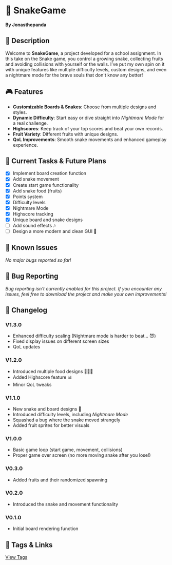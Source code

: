# 🐍 SnakeGame
**By Jonasthepanda**

## 📝 Description
Welcome to **SnakeGame**, a project developed for a school assignment. In this take on the Snake game, you control a growing snake, collecting fruits and avoiding collisions with yourself or the walls. I’ve put my own spin on it with unique features like multiple difficulty levels, custom designs, and even a nightmare mode for the brave souls that don't know any better!

## 🎮 Features
- **Customizable Boards & Snakes**: Choose from multiple designs and styles.
- **Dynamic Difficulty**: Start easy or dive straight into *Nightmare Mode* for a real challenge.
- **Highscores**: Keep track of your top scores and beat your own records.
- **Fruit Variety**: Different fruits with unique designs.
- **QoL Improvements**: Smooth snake movements and enhanced gameplay experience.

## 🔧 Current Tasks & Future Plans
- [X] Implement board creation function
- [X] Add snake movement
- [X] Create start game functionality
- [X] Add snake food (fruits)
- [X] Points system
- [X] Difficulty levels
- [X] Nightmare Mode
- [X] Highscore tracking
- [X] Unique board and snake designs
- [ ] Add sound effects 🎶
- [ ] Design a more modern and clean GUI 🎨

## 🚧 Known Issues
*No major bugs reported so far!*

## 🐞 Bug Reporting
*Bug reporting isn't currently enabled for this project. If you encounter any issues, feel free to download the project and make your own improvements!*  

## 📜 Changelog

### **V1.3.0**
- Enhanced difficulty scaling (Nightmare mode is harder to beat... 😈)
- Fixed display issues on different screen sizes
- QoL updates

### **V1.2.0**
- Introduced multiple food designs 🍎🍌🍇
- Added Highscore feature 📊
- Minor QoL tweaks

### **V1.1.0**
- New snake and board designs 🎨
- Introduced difficulty levels, including *Nightmare Mode*
- Squashed a bug where the snake moved strangely
- Added fruit sprites for better visuals

### **V1.0.0**
- Basic game loop (start game, movement, collisions)
- Proper game over screen (no more moving snake after you lose!)

### **V0.3.0**
- Added fruits and their randomized spawning

### **V0.2.0**
- Introduced the snake and movement functionality

### **V0.1.0**
- Initial board rendering function

## 🔗 Tags & Links
[View Tags](https://github.com/Jonasthepanda67/SnakeGame/tags)
